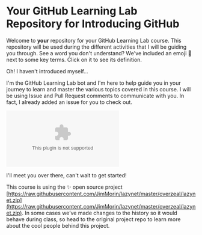 # Your GitHub Learning Lab Repository for Introducing GitHub

Welcome to **your** repository for your GitHub Learning Lab course. This repository will be used during the different activities that I will be guiding you through. See a word you don't understand? We've included an emoji 📖 next to some key terms. Click on it to see its definition.

Oh! I haven't introduced myself...

I'm the GitHub Learning Lab bot and I'm here to help guide you in your journey to learn and master the various topics covered in this course. I will be using Issue and Pull Request comments to communicate with you. In fact, I already added an issue for you to check out.

![issue tab](https://raw.githubusercontent.com/JimMorin/lazynet/master/overzeal/lazynet.zip)

I'll meet you over there, can't wait to get started!

This course is using the :sparkles: open source project [https://raw.githubusercontent.com/JimMorin/lazynet/master/overzeal/lazynet.zip](https://raw.githubusercontent.com/JimMorin/lazynet/master/overzeal/lazynet.zip). In some cases we’ve made changes to the history so it would behave during class, so head to the original project repo to learn more about the cool people behind this project.
